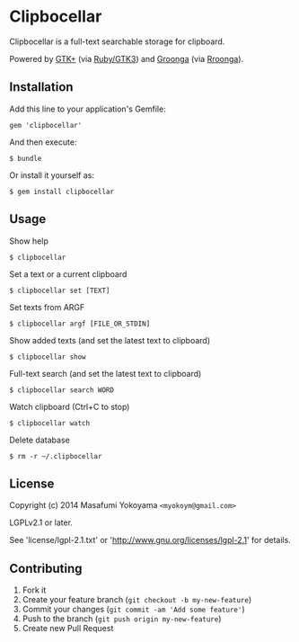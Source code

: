 # Clipbocellar

Clipbocellar is a full-text searchable storage for clipboard.

Powered by [GTK+][] (via [Ruby/GTK3][]) and [Groonga][] (via [Rroonga][]).

[GTK+]:http://www.gtk.org/
[Ruby/GTK3]:http://ruby-gnome2.sourceforge.jp/
[Groonga]:http://groonga.org/
[Rroonga]:http://ranguba.org/

## Installation

Add this line to your application's Gemfile:

    gem 'clipbocellar'

And then execute:

    $ bundle

Or install it yourself as:

    $ gem install clipbocellar

## Usage

Show help

    $ clipbocellar

Set a text or a current clipboard

    $ clipbocellar set [TEXT]

Set texts from ARGF

    $ clipbocellar argf [FILE_OR_STDIN]

Show added texts (and set the latest text to clipboard)

    $ clipbocellar show

Full-text search (and set the latest text to clipboard)

    $ clipbocellar search WORD

Watch clipboard (Ctrl+C to stop)

    $ clipbocellar watch

Delete database

    $ rm -r ~/.clipbocellar

## License

Copyright (c) 2014 Masafumi Yokoyama `<myokoym@gmail.com>`

LGPLv2.1 or later.

See 'license/lgpl-2.1.txt' or 'http://www.gnu.org/licenses/lgpl-2.1' for details.

## Contributing

1. Fork it
2. Create your feature branch (`git checkout -b my-new-feature`)
3. Commit your changes (`git commit -am 'Add some feature'`)
4. Push to the branch (`git push origin my-new-feature`)
5. Create new Pull Request
